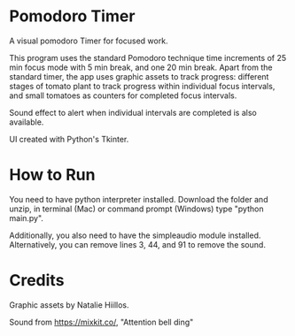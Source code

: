 # Pomodoro Timer

A visual pomodoro Timer for focused work.

This program uses the standard Pomodoro technique time increments of 25 min focus mode with 5 min break, and one 20 min break.
Apart from the standard timer, the app uses graphic assets to track progress: different stages of tomato plant to track progress within individual focus intervals, and small tomatoes as counters for completed focus intervals.


Sound effect to alert when individual intervals are completed is also available.

UI created with Python's Tkinter.

# How to Run

You need to have python interpreter installed. Download the folder and unzip, in terminal (Mac) or command prompt (Windows) type "python main.py".

Additionally, you also need to have the simpleaudio module installed. Alternatively, you can remove lines 3, 44, and 91 to remove the sound.


# Credits

Graphic assets by Natalie Hiillos.

Sound from https://mixkit.co/, "Attention bell ding"
